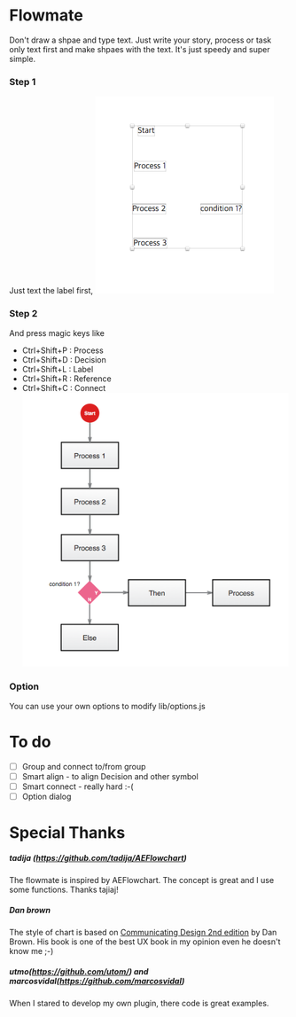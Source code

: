 # Flowmate

Don't draw a shpae and type text. Just write your story, process or task only text first and make shpaes with the text. It's just speedy and super simple. 

### Step 1
Just text the label first, 
![before](doc/before.png)
### Step 2
And press magic keys like 
* Ctrl+Shift+P : Process 
* Ctrl+Shift+D : Decision
* Ctrl+Shift+L : Label
* Ctrl+Shift+R : Reference
* Ctrl+Shift+C : Connect
![after](doc/after.png)
### Option

You can use your own options to modify lib/options.js

# To do

- [ ] Group and connect to/from group
- [ ] Smart align - to align Decision and other symbol
- [ ] Smart connect - really hard :-(
- [ ] Option dialog 

# Special Thanks 

##### tadija (https://github.com/tadija/AEFlowchart)

The flowmate is inspired by AEFlowchart. The concept is great and I use some functions. Thanks tajiaj!

##### Dan brown

The style of chart is based on [Communicating Design 2nd edition](http://www.amazon.com/Communicating-Design-Developing-Documentation-Planning/dp/0321712463) by Dan Brown. His book is one of the best UX book in my opinion even he doesn't know me ;-) 

##### utmo(https://github.com/utom/) and marcosvidal(https://github.com/marcosvidal)

When I stared to develop my own plugin, there code is great examples. 
